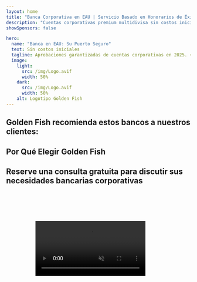 ```yaml
---
layout: home
title: "Banca Corporativa en EAU | Servicio Basado en Honorarios de Éxito"
description: "Cuentas corporativas premium multidivisa sin costos iniciales - pague solo después de la aprobación. Gestión completa de solicitudes con 98% de tasa de éxito. Apertura de cuenta garantizada."
showSponsors: false

hero:
  name: "Banca en EAU: Su Puerto Seguro"
  text: Sin costos iniciales
  tagline: Aprobaciones garantizadas de cuentas corporativas en 2025. <span class="hl">Sin costos iniciales</span> - pague solo después de la aprobación. 90% de tasa de éxito.
  image:
    light:
      src: /img/Logo.avif
      width: 50%
    dark:
      src: /img/Logo.avif
      width: 50%
    alt: Logotipo Golden Fish
---
```


<FeatureCards :features="[
  {
    title: 'Aprobaciones de Cuenta Garantizadas',
    bullet: '✓',
    items: [
      '**Garantía de dos meses** para la aprobación de la primera cuenta',
      'Garantía de tres meses para la segunda cuenta',
      'Preparación de plan de negocios de calidad',
      'Soporte integral de due diligence',
      'Estrategia de comunicación directa con el banco',
      'Configuración completa del paquete bancario'
    ],
    linkText: 'Read More',
    link: '../../corporate-banking-services/guaranteed-account-approvals',
    icon: {
      light: '/video/iStock-2186765808.mp4',
      dark: '/video/iStock-2166377244.mp4',
      alt: 'Requisitos Bancarios',
    }
  },
]" />

<FeatureCards :features="[
  {
    title: 'Cuentas bancarias en EAU para negocios de alto riesgo',
    items: [
      'Orientación experta en enhanced due diligence (EDD)',
      'Monitoreo de transacciones y gestión de riesgos',
      'Configuración de políticas y procedimientos de cumplimiento',
      'Gestión de relaciones bancarias',
      'Actualizaciones y auditorías regulares de cumplimiento',
      'Planificación de contingencia para seguridad de cuenta'
    ],
    linkText: 'Read More',
    link: '../../corporate-banking-services/UAE-Bank-Accounts-for-High-Risk-Business',
    icon: {
      light: '/img/iStock-1333000394.avif',
      dark: '/img/iStock-584576538.avif',
      alt: 'Servicios Bancarios',
    }
  },
  {
    title: 'Mantenga el cumplimiento: Proteja su negocio en EAU',
    items: [
      'Auditorías regulares de cumplimiento para identificar riesgos potenciales',
      'Servicios PRO integrales para aprobaciones gubernamentales',
      'Gestión de renovación de licencias y alertas',
      'Consultoría bancaria y mantenimiento de cuenta',
      'Soporte de cumplimiento VAT y ESR',
      'Cumplimiento de visas de empleados y ley laboral',
      'Talleres de capacitación sobre actualizaciones regulatorias'
    ],
    linkText: 'Read More',
    link: '../../company-registration/Protect-Your-Business',
    icon: {
      light: '/img/iStock-1382278859.jpg',
      dark: '/img/iStock-1867623684.jpg',
      alt: 'Servicios Bancarios',
    }
  },
  {
    title: 'Beneficios de la Banca Corporativa en EAU',
    items: [
      'Sistema bancario sólido con calificación **Aa2** de Moody\'s',
      '**Tipo de cambio USD fijo desde 1980**',
      'Sin restricciones en movimientos de capital',
      'Reservas extranjeras superiores a US$184 mil millones',
      'Estabilidad política y económica',
      'Sistema bancario respaldado por el gobierno',
      'Banca digital de clase mundial'
    ],
    linkText: 'Read More',
    link: '../../company-registration/banking',
    icon: {
      light: '/img/iStock-1032707788.jpg',
      dark: '/img/iStock-1152367067.avif',
      alt: 'Proceso Bancario',
    }
  }
]" />

## Golden Fish recomienda estos bancos a nuestros clientes:

<!--@include: /../../include/recommended-banks.md-->

## Por Qué Elegir Golden Fish

<BenefitsList :features="[
  {
    icon: '🏆',
    title: 'Experiencia en Alto Riesgo',
    text: 'Especializados en casos complejos de jurisdicciones de alto riesgo. Comprensión profunda de los requisitos de debida diligencia mejorada (EDD).'
  },
  {
    icon: '💰',
    title: 'Tarifas Basadas en Éxito',
    text: 'Sin pagos por adelantado - **pague solo después de la aprobación.** 98% de tasa de éxito para visas y 90% para cuentas bancarias.'
  },
  {
    icon: '🏦',
    title: 'Relaciones Bancarias',
    text: 'Sólidas alianzas con los principales bancos de EAU. Múltiples opciones bancarias para maximizar las posibilidades de aprobación.'
  },
  {
    icon: '📊',
    title: 'Soporte Completo de Cumplimiento',
    text: 'Orientación experta en informes ESR, presentaciones UBO y requisitos regulatorios. Actualizaciones regulares de cumplimiento.'
  },
  {
    icon: '📝',
    title: 'Excelencia en Documentación',
    text: 'Preparación profesional de todos los documentos requeridos, incluyendo planes de negocio y políticas de cumplimiento.'
  },
  {
    icon: '🤝',
    title: 'Asociación a Largo Plazo',
    text: '**Asistencia continua** con operaciones bancarias, contabilidad, impuestos y requisitos de cumplimiento después de la configuración.'
  }
]" />

## Reserve una consulta gratuita para discutir sus necesidades bancarias corporativas

<video  autoplay muted playsinline style="padding: 80px" >
  <source src="/video/iStock-2185918790.mp4" type="video/mp4">
</video>

<ContactFormModal formName="Banking [offer]" buttonText="Obtener una consulta gratuita" :services="[
 '🏢 Cuenta Corporativa para Residentes en UAE',
 '🌐 Cuenta Corporativa para No Residentes en UAE (Bajo Riesgo)',
 '⚠️ Cuenta Corporativa para No Residentes en UAE (Alto Riesgo)',
 '👤 Cuenta Bancaria Personal']"/>
